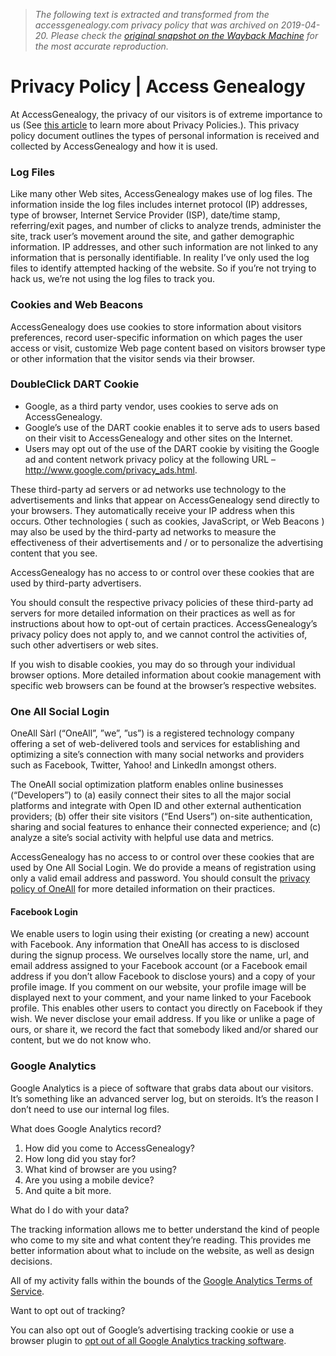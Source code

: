 > *The following text is extracted and transformed from the accessgenealogy.com privacy policy that was archived on 2019-04-20. Please check the [original snapshot on the Wayback Machine](https://web.archive.org/web/20190420175036id_/https%3A//www.accessgenealogy.com/privacy) for the most accurate reproduction.*

# Privacy Policy | Access Genealogy

At AccessGenealogy, the privacy of our visitors is of extreme importance to us (See [this article](http://en.wikipedia.org/wiki/Privacy_policy) to learn more about Privacy Policies.). This privacy policy document outlines the types of personal information is received and collected by AccessGenealogy and how it is used.

### Log Files

Like many other Web sites, AccessGenealogy makes use of log files. The information inside the log files includes internet protocol (IP) addresses, type of browser, Internet Service Provider (ISP), date/time stamp, referring/exit pages, and number of clicks to analyze trends, administer the site, track user’s movement around the site, and gather demographic information. IP addresses, and other such information are not linked to any information that is personally identifiable. In reality I’ve only used the log files to identify attempted hacking of the website. So if you’re not trying to hack us, we’re not using the log files to track you.

### Cookies and Web Beacons

AccessGenealogy does use cookies to store information about visitors preferences, record user-specific information on which pages the user access or visit, customize Web page content based on visitors browser type or other information that the visitor sends via their browser.

### DoubleClick DART Cookie

  * Google, as a third party vendor, uses cookies to serve ads on AccessGenealogy.
  * Google’s use of the DART cookie enables it to serve ads to users based on their visit to AccessGenealogy and other sites on the Internet.
  * Users may opt out of the use of the DART cookie by visiting the Google ad and content network privacy policy at the following URL – <http://www.google.com/privacy_ads.html>.



These third-party ad servers or ad networks use technology to the advertisements and links that appear on AccessGenealogy send directly to your browsers. They automatically receive your IP address when this occurs. Other technologies ( such as cookies, JavaScript, or Web Beacons ) may also be used by the third-party ad networks to measure the effectiveness of their advertisements and / or to personalize the advertising content that you see.

AccessGenealogy has no access to or control over these cookies that are used by third-party advertisers.

You should consult the respective privacy policies of these third-party ad servers for more detailed information on their practices as well as for instructions about how to opt-out of certain practices. AccessGenealogy’s privacy policy does not apply to, and we cannot control the activities of, such other advertisers or web sites.

If you wish to disable cookies, you may do so through your individual browser options. More detailed information about cookie management with specific web browsers can be found at the browser’s respective websites.

### One All Social Login

OneAll Sàrl (“OneAll”, ”we”, ”us”) is a registered technology company offering a set of web-delivered tools and services for establishing and optimizing a site’s connection with many social networks and providers such as Facebook, Twitter, Yahoo! and LinkedIn amongst others.

The OneAll social optimization platform enables online businesses (“Developers”) to (a) easily connect their sites to all the major social platforms and integrate with Open ID and other external authentication providers; (b) offer their site visitors (“End Users”) on-site authentication, sharing and social features to enhance their connected experience; and (c) analyze a site’s social activity with helpful use data and metrics.

AccessGenealogy has no access to or control over these cookies that are used by One All Social Login. We do provide a means of registration using only a valid email address and password. You should consult the [privacy policy of OneAll](http://www.oneall.com/company/privacy-policy/) for more detailed information on their practices.

#### Facebook Login

We enable users to login using their existing (or creating a new) account with Facebook. Any information that OneAll has access to is disclosed during the signup process. We ourselves locally store the name, url, and email address assigned to your Facebook account (or a Facebook email address if you don’t allow Facebook to disclose yours) and a copy of your profile image. If you comment on our website, your profile image will be displayed next to your comment, and your name linked to your Facebook profile. This enables other users to contact you directly on Facebook if they wish. We never disclose your email address. If you like or unlike a page of ours, or share it, we record the fact that somebody liked and/or shared our content, but we do not know who.

### Google Analytics

Google Analytics is a piece of software that grabs data about our visitors. It’s something like an advanced server log, but on steroids. It’s the reason I don’t need to use our internal log files.

What does Google Analytics record?

  1. How did you come to AccessGenealogy?
  2. How long did you stay for?
  3. What kind of browser are you using?
  4. Are you using a mobile device?
  5. And quite a bit more.



What do I do with your data?

The tracking information allows me to better understand the kind of people who come to my site and what content they’re reading. This provides me better information about what to include on the website, as well as design decisions.

All of my activity falls within the bounds of the [Google Analytics Terms of Service](http://www.google.com/analytics/terms/us.html).

Want to opt out of tracking?

You can also opt out of Google’s advertising tracking cookie or use a browser plugin to [opt out of all Google Analytics tracking software](https://tools.google.com/dlpage/gaoptout). 
